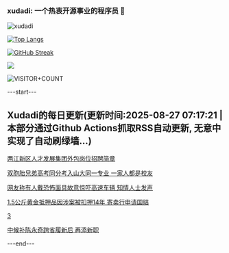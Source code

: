 ### xudadi: 一个热衷开源事业的程序员 👋

![xudadi](https://github-readme-stats-git-masterorgs-github-readme-stats-team.vercel.app/api?username=xudadi)

[![Top Langs](https://github-readme-stats.vercel.app/api/top-langs/?username=xudadi)](https://github.com/anuraghazra/github-readme-stats)

[![GitHub Streak](https://streak-stats.demolab.com?user=xudadi&locale=zh_Hans)](https://git.io/streak-stats)

![](https://raw.githubusercontent.com/xudadi/xudadi/main/assets/github-contribution-grid-snake.svg)

![VISITOR+COUNT](https://komarev.com/ghpvc/?username=xudadi&label=VISITOR+COUNT)


---start---

## Xudadi的每日更新(更新时间:2025-08-27 07:17:21 | 本部分通过Github Actions抓取RSS自动更新, 无意中实现了自动刷绿墙...)

[两江新区人才发展集团外包岗位招聘简章](https://www.gongkaoleida.com/article/2588740)

[双胞胎兄弟高考同分考入山大同一专业 一家人都是校友](https://m.163.com/news/article/K7SU7JT0053469LG.html)

[网友称有人戴恐怖面具故意惊吓高速车辆 知情人士发声](https://m.163.com/news/article/K7STEDNE05345ARG.html)

[1.5公斤黄金抵押品因涉案被扣押14年 寄卖行申请国赔](https://m.163.com/news/article/K7T04PP80514R9P4.html)

[3](https://m.163.com/touch/news/sub/domestic)

[中候补陈永奇跨省履新后 再添新职](https://m.163.com/news/article/K7SNT12C055040N3.html)

---end---
